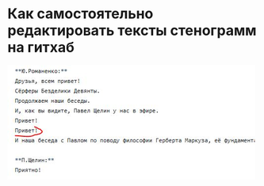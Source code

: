 # Как самостоятельно редактировать тексты стенограмм на гитхаб

![Ошибка распознавания собеседника](speak_err.jpg)

